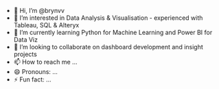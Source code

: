 - 👋 Hi, I’m @brynvv
- 👀 I’m interested in Data Analysis & Visualisation - experienced with Tableau, SQL & Alteryx
- 🌱 I’m currently learning Python for Machine Learning and Power BI for Data Viz
- 💞️ I’m looking to collaborate on dashboard development and insight projects
- 📫 How to reach me ...
- 😄 Pronouns: ...
- ⚡ Fun fact: ...

<!---
brynvv/brynvv is a ✨ special ✨ repository because its `README.md` (this file) appears on your GitHub profile.
You can click the Preview link to take a look at your changes.
--->
